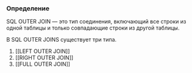 ### Определение

SQL OUTER JOIN — это тип соединения, включающий все строки из одной таблицы и только совпадающие строки из другой таблицы.

В SQL OUTER JOINS существует три типа.

1. [[LEFT OUTER JOIN]]
2. [[RIGHT OUTER JOIN]]
3. [[FULL OUTER JOIN]]
